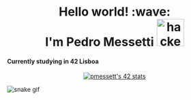 <h1 align="center"> 
	Hello world! :wave: 
	<br>
	I'm Pedro Messetti 
	<img src="https://cdn3.emoji.gg/emojis/4297-pepe-hacker.gif" width="64px" height="64px" alt="hacker frog">
</h1>

<h4>
	Currently studying in 42 Lisboa
</h4>

<div align="center">
<a href="https://github.com/JaeSeoKim/badge42"><img src="https://badge42.vercel.app/api/v2/clhhhh8jv003008mf383nxx4t/stats?cursusId=21&coalitionId=110" alt="pmessett's 42 stats" /></a>
</div>

![snake gif](https://github.com/pedromessetti/pedromessetti/blob/output/github-contribution-grid-snake.gif)
